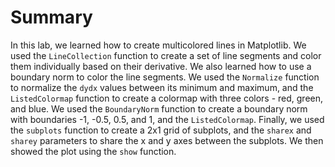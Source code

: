 # Summary

In this lab, we learned how to create multicolored lines in Matplotlib. We used the `LineCollection` function to create a set of line segments and color them individually based on their derivative. We also learned how to use a boundary norm to color the line segments. We used the `Normalize` function to normalize the `dydx` values between its minimum and maximum, and the `ListedColormap` function to create a colormap with three colors - red, green, and blue. We used the `BoundaryNorm` function to create a boundary norm with boundaries -1, -0.5, 0.5, and 1, and the `ListedColormap`. Finally, we used the `subplots` function to create a 2x1 grid of subplots, and the `sharex` and `sharey` parameters to share the x and y axes between the subplots. We then showed the plot using the `show` function.
